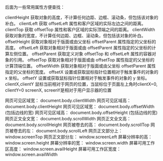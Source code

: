 

后面为一些常用属性方便查找：

clientHeight     获取对象的高度，不计算任何边距、边框、滚动条，但包括该对象的补白。
clientLeft     获取    offsetLeft     属性和客户区域的实际左边之间的距离。
clientTop     获取    offsetTop     属性和客户区域的实际顶端之间的距离。
clientWidth     获取对象的宽度，不计算任何边距、边框、滚动条，但包括该对象的补白。
offsetHeight     获取对象相对于版面或由父坐标    offsetParent     属性指定的父坐标的高度。
offsetLeft     获取对象相对于版面或由    offsetParent     属性指定的父坐标的计算左侧位置。
offsetParent     获取定义对象    offsetTop     和    offsetLeft     属性的容器对象的引用。
offsetTop     获取对象相对于版面或由    offsetTop     属性指定的父坐标的计算顶端位置。
offsetWidth     获取对象相对于版面或由父坐标    offsetParent     属性指定的父坐标的宽度。
offsetX     设置或获取鼠标指针位置相对于触发事件的对象的    x     坐标。
offsetY     设置或获取鼠标指针位置相对于触发事件的对象的    y     坐标。
clientX,clientY   鼠标当前相对于网页的位置，当鼠标位于页面左上角时clientX=0, clientY=0
screenX, screenY是相对于用户显示器的位置

网页可见区域宽： document.body.clientWidth
网页可见区域高： document.body.clientHeight
网页可见区域宽： document.body.offsetWidth    (包括边线的宽)
网页可见区域高： document.body.offsetHeight   (包括边线的宽)
网页正文全文宽： document.body.scrollWidth
网页正文全文高： document.body.scrollHeight
网页被卷去的高： document.body.scrollTop
网页被卷去的左： document.body.scrollLeft
网页正文部分上： window.screenTop
网页正文部分左： window.screenLeft
屏幕分辨率的高： window.screen.height
屏幕分辨率的宽： window.screen.width
屏幕可用工作区高度： window.screen.availHeight
屏幕可用工作区宽度：window.screen.availWidth
